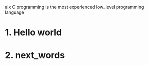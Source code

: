 alx C programming is the most experienced low_level programming language
# 1. Hello world
# 2. next_words
